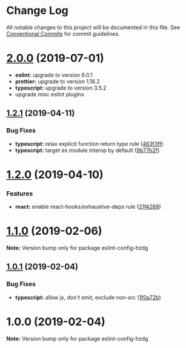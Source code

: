 # Change Log

All notable changes to this project will be documented in this file.
See [Conventional Commits](https://conventionalcommits.org) for commit guidelines.

# [2.0.0](https://github.com/hzdg/linter-configs/compare/eslint-config-hzdg@2.0.0-alpha.0...eslint-config-hzdg@2.0.0) (2019-07-01)

* **eslint:** upgrade to version 6.0.1
* **prettier:** upgrade to version 1.18.2
* **typescript:** upgrade to version 3.5.2
* upgrade misc eslint plugins





## [1.2.1](https://github.com/hzdg/linter-configs/compare/eslint-config-hzdg@1.2.0...eslint-config-hzdg@1.2.1) (2019-04-11)


### Bug Fixes

* **typescript:** relax explicit function return type rule ([463f3ff](https://github.com/hzdg/linter-configs/commit/463f3ff))
* **typescript:** target es module interop by default ([9b77b2f](https://github.com/hzdg/linter-configs/commit/9b77b2f))





# [1.2.0](https://github.com/hzdg/linter-configs/compare/eslint-config-hzdg@1.1.0...eslint-config-hzdg@1.2.0) (2019-04-10)


### Features

* **react:** enable react-hooks/exhaustive-deps rule ([21f4289](https://github.com/hzdg/linter-configs/commit/21f4289))





# [1.1.0](https://github.com/hzdg/linter-configs/compare/eslint-config-hzdg@1.0.1...eslint-config-hzdg@1.1.0) (2019-02-06)

**Note:** Version bump only for package eslint-config-hzdg





## [1.0.1](https://github.com/hzdg/linter-configs/compare/eslint-config-hzdg@1.0.0...eslint-config-hzdg@1.0.1) (2019-02-04)


### Bug Fixes

* **typescript:** allow js, don't emit, exclude non-src ([1f0a72b](https://github.com/hzdg/linter-configs/commit/1f0a72b))





# 1.0.0 (2019-02-04)

**Note:** Version bump only for package eslint-config-hzdg
